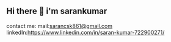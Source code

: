 ## Hi there 👋 i'm sarankumar
contact me:
mail:sarancsk861@gmail.com
linkedIn:https://www.linkedin.com/in/saran-kumar-722900271/

<!--
**saran36/saran36** is a ✨ _special_ ✨ repository because its `README.md` (this file) appears on your GitHub profile.

Here are some ideas to get you started:

- 🔭 I’m currently working on intern @cube ai solution 
- 🌱 I’m currently learning 
- 👯 I’m looking to collaborate on ...
- 🤔 I’m looking for help with ...
- 💬 Ask me about ...
- 📫 How to reach me: ...
- 😄 Pronouns: ...
- ⚡ Fun fact: ...
-->
